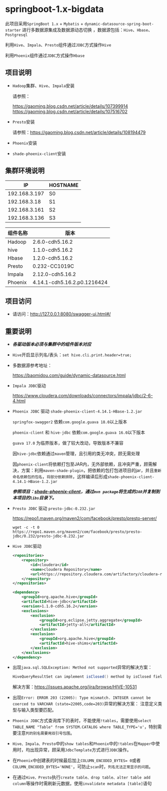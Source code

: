 # springboot-1.x-bigdata

此项目采用`SpringBoot 1.x` + `Mybatis` + `dynamic-datasource-spring-boot-starter` 进行多数据源集成及数据源动态切换 ，数据源包括：`Hive`、`Hbase`、`Postgresql`

利用`Hive`、`Impala`、`Presto`组件通过`JDBC`方式操作`Hive`

利用`Phoenix`组件通过`JDBC`方式操作`Hbase`

## 项目说明
  
- `Hadoop`集群、`Hive`、`Impala`安装

	请参照：

	https://gaoming.blog.csdn.net/article/details/107399914
	https://gaoming.blog.csdn.net/article/details/107516702

- `Presto`安装

	请参照：https://gaoming.blog.csdn.net/article/details/108194479

- `Phoenix`安装

- `shade-phoenix-client`安装

## 集群环境说明

IP     | HOSTNAME 
-------- | -----
192.168.3.197  | S0
192.168.3.18  | S1
192.168.3.161  | S2
192.168.3.136  | S3



组件名称     | 版本 
-------- | -----
Hadoop  | 	2.6.0-cdh5.16.2
hive  | 1.1.0-cdh5.16.2
Hbase  | 1.2.0-cdh5.16.2
Presto  | 0.232-CC1019C
Impala  | 2.12.0-cdh5.16.2
Phoenix  | 4.14.1-cdh5.16.2.p0.1216424

## 项目访问

- 请访问：http://127.0.0.1:8080/swagger-ui.html#/ 

## 重要说明

- ***各驱动版本必须与集群中的组件版本对应***

- `Hive`开启显示列名/表头：`set hive.cli.print.header=true;`

- 多数据源参考地址：

	https://baomidou.com/guide/dynamic-datasource.html

- `Impala JDBC`驱动
  
  https://www.cloudera.com/downloads/connectors/impala/jdbc/2-6-4.html



- `Phoenix JDBC` 驱动 `shade-phoenix-client-4.14.1-HBase-1.2.jar`
	
	`springfox-swagger2` 依赖`com.google.guava 18.0`以上版本

	`phoenix-client` 和 `hive-jdbc` 依赖`com.google.guava 16.0`以下版本

	`guava 17.0` 为临界版本，做了较大改动，导致版本不兼容

	因`hive-jdbc`依赖通过`maven`管理，且引用的类无冲突，顾无需处理

	因`phoenix-client`将依赖打包至JAR内，无外部依赖，且冲突严重，顾需解决，方案：利用`maven-shade-plugin`，把依赖的包打包进项目的jar，并且`重新命名依赖包的包名`，`将部分依赖排除`，这样编译后形成`shade-phoenix-client-4.14.1-HBase-1.2.jar`

	***参照项目：[shade-phoenix-client](https://github.com/gm19900510/shade-phoenix-client)，通过`mvn package`将生成的`JAR`并复制到本项目的`libs`目录下。***

-  `Presto JDBC` 驱动 `presto-jdbc-0.232.jar`

	https://repo1.maven.org/maven2/com/facebook/presto/presto-server/ 
	```
	wget -c -t 0 https://repo1.maven.org/maven2/com/facebook/presto/presto-jdbc/0.232/presto-jdbc-0.232.jar
	```

- `Hive JDBC`驱动
	```xml
	<repositories>
		<repository>
			<id>cloudera</id>
			<name>cloudera Repository</name>
			<url>https://repository.cloudera.com/artifactory/cloudera-repos</url>
		</repository>
	</repositories>
	```
	```xml
	<dependency>
		<groupId>org.apache.hive</groupId>
		<artifactId>hive-jdbc</artifactId>
		<version>1.1.0-cdh5.16.2</version>
		<exclusions>
			<exclusion>
				<groupId>org.eclipse.jetty.aggregate</groupId>
				<artifactId>jetty-all</artifactId>
			</exclusion>
			<exclusion>
				<groupId>org.apache.hive</groupId>
				<artifactId>hive-shims</artifactId>
			</exclusion>
		</exclusions>
	</dependency>
	```

- 出现`java.sql.SQLException: Method not supported`异常的解决方案：



	```java	
	HiveQueryResultSet can implement isClosed() method by isClosed field, but remains as SQLException("Method not supported") from HiveBaseResultSet.
	```

	解决方案：https://issues.apache.org/jira/browse/HIVE-10531



- 出现`Error: ERROR 203 (22005): Type mismatch. INTEGER cannot be coerced to VARCHAR (state=22005,code=203)`异常的解决方案：
  注意定义类型与输入类型要匹配。
  
 - `Phoenix JDBC`方式查询库下的表时，不能使用`!tables`，需要使用`select TABLE_NAME "Table" from SYSTEM.CATALOG where TABLE_TYPE='u'`，特别需要注意`列的别名需要用双引号包围`。

- `Hive、Impala、Presto`中的`show tables`和`Phoenix`中的`!tables`在`Mapper`中使用时，均出现异常，顾采用`JdbcTemplate`方式进行`JDBC`操作。


- 在`Phoenix`中创建表的时候最后加上`COLUMN_ENCODED_BYTES= 0`或者`COLUMN_ENCODED_BYTES='NONE'`，可防止`scan`时，`列名无法正常显示的问题`。


- 在通过`Hive、Presto`执行`create table、drop table、alter table add column`等操作时需刷新元数据，使用`invalidate metadata [table]`语句